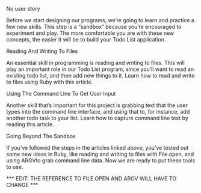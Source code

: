 No user story 

Before we start designing our programs, we’re going to learn and practice a few new skills. This step is a “sandbox” because you’re encouraged to experiment and play. The more comfortable you are with these new concepts, the easier it will be to build your Todo List application.

Reading And Writing To Files

An essential skill in programming is reading and writing to files. This will play an important role in our Todo List program, since you’ll want to read an existing todo list, and then add new things to it. Learn how to read and write to files using Ruby with this article.

Using The Command Line To Get User Input

Another skill that’s important for this project is grabbing text that the user types into the command line interface, and using that to, for instance, add another todo task to your list. Learn how to capture command line text by reading this article.

Going Beyond The Sandbox

If you’ve followed the steps in the articles linked above, you’ve tested out some new ideas in Ruby, like reading and writing to files with File.open, and using ARGVto grab command line data. Now we are ready to put these tools to use.


*** EDIT: THE REFERENCE TO FILE.OPEN AND ARGV WILL HAVE TO CHANGE ***